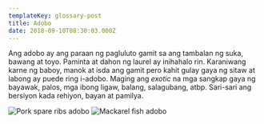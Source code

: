 ```yaml
---
templateKey: glossary-post
title: Adobo
date: 2018-09-10T08:30:03.000Z
---
```


Ang adobo ay ang paraan ng pagluluto gamit sa ang tambalan ng suka, bawang at toyo. Paminta at dahon ng laurel ay inihahalo rin. Karaniwang karne ng baboy, manok at isda ang gamit pero kahit gulay gaya ng sitaw at labong ay puede ring i-adobo. Maging ang _exotic_ na mga sangkap gaya ng bayawak, palos, mga ibong ligaw, balang, salagubang, atbp. Sari-sari ang bersiyon kada rehiyon, bayan at pamilya.

![Pork spare ribs adobo](/spare-ribs-adobo.jpg)
![Mackarel fish adobo](/caballa-adobo.jpg)
